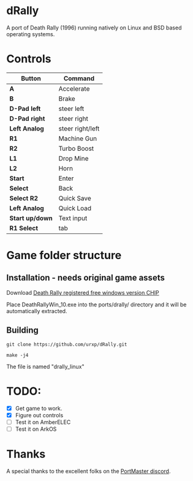 # dRally

A port of Death Rally (1996) running natively on Linux and BSD based operating systems.

# Controls

| Button            | Command                    |
|-------------------|----------------------------|
| **A**             | Accelerate                 |
| **B**             | Brake 			 |
| **D-Pad left**    | steer left		 | 
| **D-Pad right**   | steer right 		 |
| **Left Analog**   | steer right/left           |
| **R1**            | Machine Gun                |
| **R2**            | Turbo Boost                |
| **L1**            | Drop Mine                  |
| **L2**            | Horn                       |
| **Start**         | Enter                      |
| **Select**        | Back                       |
| **Select R2**     | Quick Save                 |
| **Left Analog**   | Quick Load                 |
| **Start up/down** | Text input                 |
| **R1 Select**     | tab               |

# Game folder structure

## Installation - needs original game assets

Download [Death Rally registered free windows version CHIP](https://www.chip.de/downloads/Death-Rally-Vollversion_38550689.html)

Place DeathRallyWin_10.exe into the ports/drally/ directory and it will be automatically extracted.


## Building

    git clone https://github.com/urxp/dRally.git

    make -j4

The file is named "drally_linux"

# TODO:

- [x] Get game to work.
- [x] Figure out controls
- [ ] Test it on AmberELEC
- [ ] Test it on ArkOS

# Thanks

A special thanks to the excellent folks on the [PortMaster discord](https://discord.gg/m2QcSkMh).
